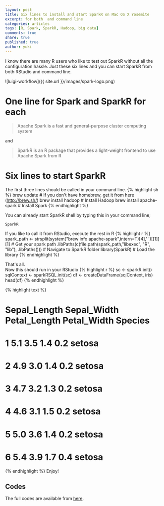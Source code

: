 ```yaml
---
layout: post
title: Six lines to install and start SparkR on Mac OS X Yosemite
excerpt: for both  and command line
categories: articles
tags: [R, Spark, SparkR, Hadoop, big data]
comments: true
share: true
published: true
author: yuki
---
```


<span class = "dropcap">I</span> know there are many R users who like to test out SparkR without all the configuration hassle. Just these six lines and you can start SparkR from both RStudio and command line. 

![luigi-workflow]({{ site.url }}/images/spark-logo.png)


# One line for Spark and SparkR for each

> Apache Spark is a fast and general-purpose cluster computing system

and


> SparkR is an R package that provides a light-weight frontend to use Apache Spark from R

# Six lines to start SparkR
The first three lines should be called in your command line.
{% highlight sh %}
brew update # If you don't have homebrew, get it from here (http://brew.sh/)
brew install hadoop # Install Hadoop
brew install apache-spark # Install Spark
{% endhighlight %}

You can already start SparkR shell by typing this in your command line;

```
SparkR
```

If you like to call it from RStudio, execute the rest in R
{% highlight r %}
spark_path <- strsplit(system("brew info apache-spark",intern=T)[4],' ')[[1]][1] # Get your spark path
.libPaths(c(file.path(spark_path,"libexec", "R", "lib"), .libPaths())) # Navigate to SparkR folder
library(SparkR) # Load the library
{% endhighlight %}

That's all.  
Now this should run in your RStudio
{% highlight r %}
sc <- sparkR.init()
sqlContext <- sparkRSQL.init(sc)
df <- createDataFrame(sqlContext, iris) 
head(df)
{% endhighlight %}

{% highlight text %}
# Sepal_Length Sepal_Width Petal_Length Petal_Width Species
# 1          5.1         3.5          1.4         0.2  setosa
# 2          4.9         3.0          1.4         0.2  setosa
# 3          4.7         3.2          1.3         0.2  setosa
# 4          4.6         3.1          1.5         0.2  setosa
# 5          5.0         3.6          1.4         0.2  setosa
# 6          5.4         3.9          1.7         0.4  setosa
{% endhighlight %}
Enjoy!

## Codes
The full codes are available from [here](https://github.com/yukiegosapporo/2015-09-21-six-lines-to-install-and-start-sparkr-on-mac-os-x-yosemite).
